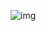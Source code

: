 ![img](https://cdn.discordapp.com/attachments/892262529416445993/892262561590939658/Office_Lens_20161014-110050.png)